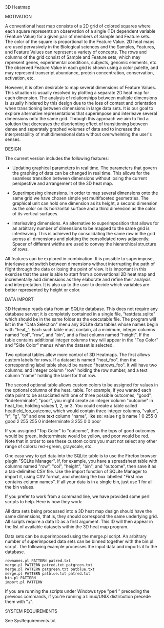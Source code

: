 3D Heatmap

MOTIVATION

A conventional heat map consists of a 2D grid of colored squares where each square represents an observation of a single (1D) dependent variable (Feature Value) for a given pair of members of Sample and Feature sets. The color of the square is proportional to the Feature Value. 2D heat maps are used pervasively in the Biological sciences and the Samples, Features, and Feature Values can represent a variety of concepts. The rows and columns of the grid consist of Sample and Feature sets, which may represent genes, experimental conditions, subjects, genomic elements, etc. The observed Feature Value in each grid is shown using a color palette, and may represent transcript abundance, protein concentration, conservation, activation, etc.

However, it is often desirable to map several dimensions of Feature Values. This situation is usually resolved by plotting a separate 2D heat map for each dimension. The analysis of relationships between multiple dimensions is usually hindered by this design due to the loss of context and orientation when transitioning between dimensions in large data sets. It is our goal to explore alternative representations that superimpose and interleave several dimensions onto the same grid. Through this approach we aim to find a solution that decreases the disorienting effect of transitioning between dense and separately graphed volumes of data and to increase the interpretability of multidimensional data without overwhelming the user's senses.

DESIGN

The current version includes the following features:

- Updating graphical parameters in real time.
The parameters that govern the graphing of data can be changed in real time. This allows for the seamless transition between dimensions without losing the current perspective and arrangement of the 3D heat map.

- Superimposing dimensions.
In order to map several dimensions onto the same grid we have chosen simple yet multifaceted geometries. The graphical unit can hold one dimension as its height, a second dimension as the color on its horizontal surface and a third dimension as the color of its vertical surfaces.

- Interleaving dimensions.
An alternative to superimposition that allows for an arbitrary number of dimensions to be mapped to the same grid is interleaving. This is achieved by consolidating the same row in the grid across all dimensions and plotting the consolidated rows adjacently. Spacer of different widths are used to convey the hierarchical structure of rows.

All features can be explored in combination. It is possible to superimpose, interleave and switch between dimensions without interrupting the path of flight through the data or losing the point of view. It is important in this exercise that the user is able to start from a conventional 2D heat map and incrementally add dimensions as they elaborate and refine their analysis and interpretation. It is also up to the user to decide which variables are better represented by height or color.


DATA IMPORT

3D Heatmap reads data from an SQLite database.  This does not require any database server; it is completely contained in a single file, "testdata.sqlite" which should be in the same folder as the executable file.  The program will list in the "Data Selection" menu any SQLite data tables whose names begin with "heat_".  Each such table must contain, at a minimum, integer columns named "col", "row", and "bin", and a float column named "height".  If the table contains additional integer columns they will appear in the "Top Color" and "Side Color" menus when the dataset is selected.

Two optional tables allow more control of 3D Heatmaps.  The first allows custom labels for rows.  If a dataset is named "heat_foo", then the corresponding label table should be named "heatrows_foo".  It will have two columns: and integer column "row" holding the row number, and a text column "name" holding the label for that row.

The second optional table allows custom colors to be assigned for values in the optional columns of the heat_ table.  For example, if you wanted each data point to be associated with one of three possible outcomes, "good", "indeterminate", "poor", you might create an integer column "outcome" in heat_foo, holding values 1, 2, or 3.  You could create a table called heatfield_foo_outcome, which would contain three integer columns, "value", "r", "g", "b" and one text column "name", like so:
value r     g      b      name
1     0     255    0      good
2     255   255    0      indeterminate
3     255   0      0      poor

If you assigned "Top Color" to "outcome", then the tops of good outcomes would be green, indeterminate would be yellow, and poor would be red.  Note that in order to see these custom colors you must not select any other range of colors: red->green, grayscale, etc.

One easy way to get data into the SQLite table is to use the Firefox browser plugin "SQLite Manager".  If, for example, you have a spreadsheet table with columns named "row", "col", "height", "bin", and "outcome", then save it as a tab-delimited CSV file.  Use the import function of SQLite Manager to import it, using CSV format, and checking the box labelled "First row contains column names".  If all your data is in a single bin, just use 1 for all the bin values.

If you prefer to work from a command line, we have provided some perl scripts to help.  Here is how they work:

All data sets being processed into a 3D heat map design should have the same dimensions, that is, they should correspond the same underlying grid. All scripts require a data ID as a first argument. This ID will then appear in the list of available datasets within the 3D heat map program.

Data sets can be superimposed using the merge.pl script. An arbitrary number of superimposed data sets can be binned together with the bin.pl script. The following example processes the input data and imports it to the database.

    rownames.pl PATTERN patred.txt
    merge.pl PATTERN patred.txt patgreen.txt
    merge.pl PATTERN patgreen.txt patblue.txt
    merge.pl PATTERN patblue.txt patred.txt
    bin.pl PATTERN
    import.pl PATTERN

If you are running the scripts under Windows type "perl " preceding the previous commands, if you're running a Linux/UNIX distribution precede them with "./".

SYSTEM REQUIREMENTS

See SysRequirements.txt
